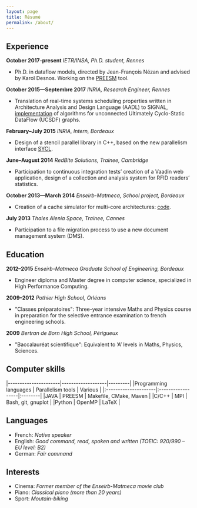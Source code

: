 ```yaml
---
layout: page
title: Résumé
permalink: /about/
---
```



## Experience

**October 2017-present** *IETR/INSA, Ph.D. student, Rennes*

- Ph.D. in dataflow models, directed by Jean-François Nézan and advised by Karol Desnos.
Working on the [PREESM](http://preesm.sourceforge.net/website/) tool.

**October 2015—Septembre 2017** *INRIA, Research Engineer, Rennes*

- Translation of real-time systems scheduling properties written in Architecture Analysis and Design Language (AADL)
to SIGNAL, [implementation](http://polychrony.inria.fr/ADFG/) of algorithms for unconnected Ultimately Cyclo-Static DataFlow (UCSDF) graphs.

**February–July 2015** *INRIA, Intern, Bordeaux*

- Design of a stencil parallel library in C++, based on the new parallelism interface [SYCL](https://github.com/triSYCL/triSYCL).

**June–August 2014** *RedBite Solutions, Trainee, Cambridge*

- Participation to continuous integration tests’ creation of a Vaadin web application, design of a collection and
analysis system for RFID readers’ statistics.

**October 2013—March 2014** *Enseirb-Matmeca, School project, Bordeaux*

- Creation of a cache simulator for multi-core architectures: [code](https://github.com/gpichon/caches-pfa).

**July 2013** *Thales Alenia Space, Trainee, Cannes*

- Participation to a file migration process to use a new document management system (DMS).

## Education

**2012–2015** *Enseirb-Matmeca Graduate School of Engineering, Bordeaux*

- Engineer diploma and Master degree in computer science, specialized in High Performance Computing.

**2009–2012** *Pothier High School, Orléans*

- "Classes préparatoires": Three-year intensive Maths and Physics course in preparation for the selective entrance examination 
to french engineering schools.

**2009** *Bertran de Born High School, Périgueux*

- "Baccalauréat scientifique": Equivalent to ’A’ levels in Maths, Physics, Sciences.


## Computer skills

|----------------------|-------------------|---------|
|Programming languages | Parallelism tools | Various |
|:---------------------|:------------------|:--------|
|JAVA                  | PREESM            | Makefile, CMake, Maven |
|C/C++                 | MPI               | Bash, git, gnuplot     |
|Python                | OpenMP            | LaTeX                  |


## Languages

- French: *Native speaker*
- English: *Good command, read, spoken and written (TOEIC: 920/990 – EU level: B2)*
- German: *Fair command*

## Interests

- Cinema: *Former member of the Enseirb-Matmeca movie club*
- Piano: *Classical piano (more than 20 years)*
- Sport: *Moutain-biking*


